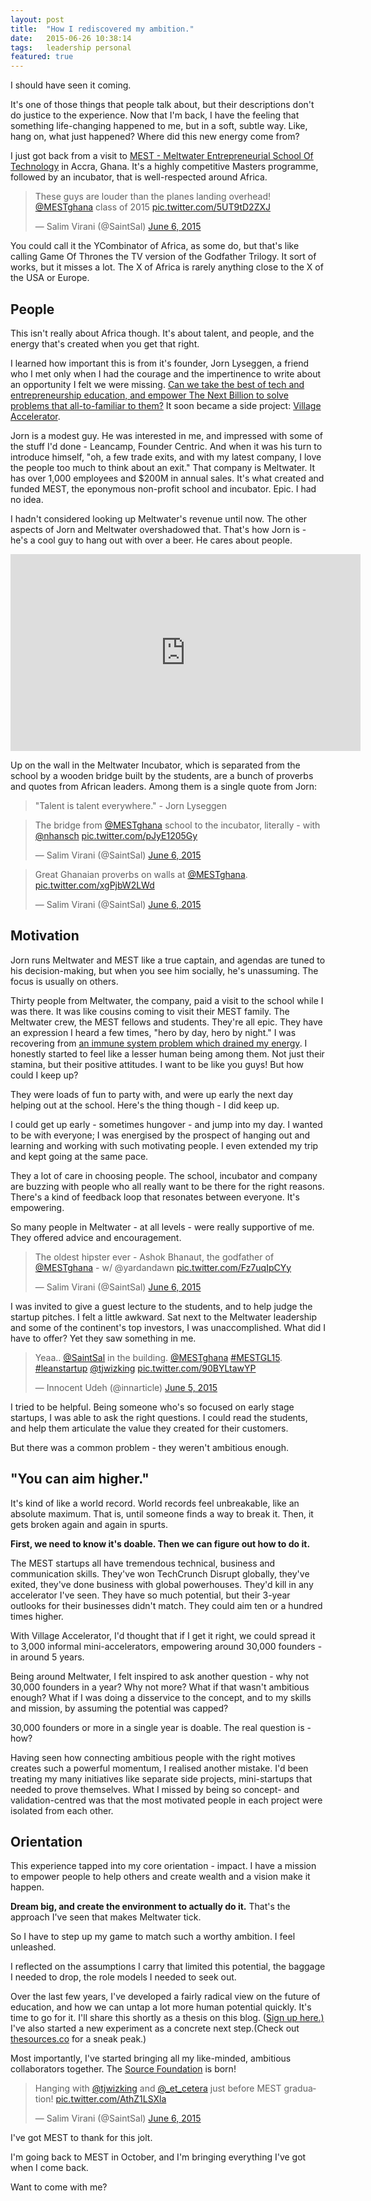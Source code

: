 ```yaml
---
layout: post
title:  "How I rediscovered my ambition."
date:   2015-06-26 10:38:14
tags:   leadership personal
featured: true
---
```


I should have seen it coming.  

It's one of those things that people talk about, but their descriptions don't do justice to the experience.  Now that I'm back, I have the feeling that something life-changing happened to me, but in a soft, subtle way.  Like, hang on, what just happened?  Where did this new energy come from?

I just got back from a visit to [MEST - Meltwater Entrepreneurial School Of Technology](http://meltwater.org) in Accra, Ghana.  It's a highly competitive Masters programme, followed by an incubator, that is well-respected around Africa.

<blockquote class="twitter-tweet" lang="en"><p lang="en" dir="ltr">These guys are louder than the planes landing overhead! <a href="https://twitter.com/MESTghana">@MESTghana</a> class of 2015 <a href="http://t.co/5UT9tD2ZXJ">pic.twitter.com/5UT9tD2ZXJ</a></p>&mdash; Salim Virani (@SaintSal) <a href="https://twitter.com/SaintSal/status/607219213569257473">June 6, 2015</a></blockquote>
<script async src="//platform.twitter.com/widgets.js" charset="utf-8"></script>

You could call it the YCombinator of Africa, as some do, but that's like calling Game Of Thrones the TV version of the Godfather Trilogy.  It sort of works, but it misses a lot.  The X of Africa is rarely anything close to the X of the USA or Europe. 

## People

This isn't really about Africa though.  It's about talent, and people, and the energy that's created when you get that right.

I learned how important this is from it's founder, Jorn Lyseggen, a friend who I met only when I had the courage and the impertinence to write about an opportunity I felt we were missing.  [Can we take the best of tech and entrepreneurship education, and empower The Next Billion to solve problems that all-to-familiar to them?](https://medium.com/@SaintSal/a-startup-accelerator-for-the-worlds-poorest-ca9a1a6c9da0) It soon became a side project: [Village Accelerator](http://villageaccelerator.org).

Jorn is a modest guy.  He was interested in me, and impressed with some of the stuff I'd done - Leancamp, Founder Centric.  And when it was his turn to introduce himself, "oh, a few trade exits, and with my latest company, I love the people too much to think about an exit."  That company is Meltwater. It has over 1,000 employees and $200M in annual sales. It's what created and funded MEST, the eponymous non-profit school and incubator. Epic. I had no idea.

I hadn't considered looking up Meltwater's revenue until now. The other aspects of Jorn and Meltwater overshadowed that. That's how Jorn is - he's a cool guy to hang out with over a beer. He cares about people.

<iframe width="560" height="315" src="https://www.youtube.com/embed/ZOtTQyhvXGc?rel=0&amp;showinfo=0" frameborder="0" allowfullscreen></iframe>

Up on the wall in the Meltwater Incubator, which is separated from the school by a wooden bridge built by the students, are a bunch of proverbs and quotes from African leaders.  Among them is a single quote from Jorn: 

>"Talent is talent everywhere." - Jorn Lyseggen

<blockquote class="twitter-tweet" lang="en"><p lang="en" dir="ltr">The bridge from <a href="https://twitter.com/MESTghana">@MESTghana</a> school to the incubator, literally - with <a href="https://twitter.com/nhansch">@nhansch</a> <a href="http://t.co/pJyE1205Gy">pic.twitter.com/pJyE1205Gy</a></p>&mdash; Salim Virani (@SaintSal) <a href="https://twitter.com/SaintSal/status/607211386226262016">June 6, 2015</a></blockquote><script async src="//platform.twitter.com/widgets.js" charset="utf-8"></script>

<blockquote class="twitter-tweet" lang="en"><p lang="en" dir="ltr">Great Ghanaian proverbs on walls at <a href="https://twitter.com/MESTghana">@MESTghana</a>. <a href="http://t.co/xgPjbW2LWd">pic.twitter.com/xgPjbW2LWd</a></p>&mdash; Salim Virani (@SaintSal) <a href="https://twitter.com/SaintSal/status/607210444919603200">June 6, 2015</a></blockquote>
<script async src="//platform.twitter.com/widgets.js" charset="utf-8"></script>

## Motivation

Jorn runs Meltwater and MEST like a true captain, and agendas are tuned to his decision-making, but when you see him socially, he's unassuming.  The focus is usually on others.

Thirty people from Meltwater, the company, paid a visit to the school while I was there. It was like cousins coming to visit their MEST family.  The Meltwater crew, the MEST fellows and students. They're all epic. They have an expression I heard a few times, "hero by day, hero by night." I was recovering from [an immune system problem which drained my energy](http://saintsal.com/constraints/). I honestly started to feel like a lesser human being among them. Not just their stamina, but their positive attitudes. I want to be like you guys! But how could I keep up?

They were loads of fun to party with, and were up early the next day helping out at the school.  Here's the thing though - I did keep up.

I could get up early - sometimes hungover - and jump into my day.  I wanted to be with everyone; I was energised by the prospect of hanging out and learning and working with such motivating people. I even extended my trip and kept going at the same pace.

They a lot of care in choosing people.  The school, incubator and company are buzzing with people who all really want to be there for the right reasons.  There's a kind of feedback loop that resonates between everyone.  It's empowering.

So many people in Meltwater - at all levels - were really supportive of me. They offered advice and encouragement.



<blockquote class="twitter-tweet" lang="en"><p lang="en" dir="ltr">The oldest hipster ever -  Ashok Bhanaut, the godfather of <a href="https://twitter.com/MESTghana">@MESTghana</a> - w/ @yardandawn <a href="http://t.co/Fz7uqIpCYy">pic.twitter.com/Fz7uqIpCYy</a></p>&mdash; Salim Virani (@SaintSal) <a href="https://twitter.com/SaintSal/status/607231330754142209">June 6, 2015</a></blockquote>
<script async src="//platform.twitter.com/widgets.js" charset="utf-8"></script>


I was invited to give a guest lecture to the students, and to help judge the startup pitches. I felt a little awkward. Sat next to the Meltwater leadership and some of the continent's top investors, I was unaccomplished.  What did I have to offer?  Yet they saw something in me.


<blockquote class="twitter-tweet" lang="en"><p lang="en" dir="ltr">Yeaa.. <a href="https://twitter.com/SaintSal">@SaintSal</a> in the building. <a href="https://twitter.com/MESTghana">@MESTghana</a> <a href="https://twitter.com/hashtag/MESTGL15?src=hash">#MESTGL15</a>. <a href="https://twitter.com/hashtag/leanstartup?src=hash">#leanstartup</a>  <a href="https://twitter.com/tjwizking">@tjwizking</a> <a href="http://t.co/90BYLtawYP">pic.twitter.com/90BYLtawYP</a></p>&mdash; Innocent Udeh (@innarticle) <a href="https://twitter.com/innarticle/status/606786896405123072">June 5, 2015</a></blockquote>
<script async src="//platform.twitter.com/widgets.js" charset="utf-8"></script>

I tried to be helpful. Being someone who's so focused on early stage startups, I was able to ask the right questions.  I could read the students, and help them articulate the value they created for their customers.  

But there was a common problem - they weren't ambitious enough.

## "You can aim higher."

It's kind of like a world record.  World records feel unbreakable, like an absolute maximum.  That is, until someone finds a way to break it.  Then, it gets broken again and again in spurts. 

**First, we need to know it's doable. Then we can figure out how to do it.**

The MEST startups all have tremendous technical, business and communication skills.  They've won TechCrunch Disrupt globally, they've exited, they've done business with global powerhouses.  They'd kill in any accelerator I've seen. They have so much potential, but their 3-year outlooks for their businesses didn't match.  They could aim ten or a hundred times higher.

With Village Accelerator, I'd thought that if I get it right, we could spread it to 3,000 informal mini-accelerators, empowering around 30,000 founders - in around 5 years.  

Being around Meltwater, I felt inspired to ask another question - why not 30,000 founders in a year? Why not more? What if that wasn't ambitious enough?  What if I was doing a disservice to the concept, and to my skills and mission, by assuming the potential was capped?

30,000 founders or more in a single year is doable.  The real question is - how?

Having seen how connecting ambitious people with the right motives creates such a powerful momentum, I realised another mistake.  I'd been treating my many initiatives like separate side projects, mini-startups that needed to prove themselves.  What I missed by being so concept- and validation-centred was that the most motivated people in each project were isolated from each other.  

## Orientation

This experience tapped into my core orientation - impact. I have a mission to empower people to help others and create wealth and a vision make it happen. 

**Dream big, and create the environment to actually do it.**  That's the approach I've seen that makes Meltwater tick. 

So I have to step up my game to match such a worthy ambition. I feel unleashed.  

I reflected on the assumptions I carry that limited this potential, the baggage I needed to drop, the role models I needed to seek out.

Over the last few years, I've developed a fairly radical view on the future of education, and how we can untap a lot more human potential quickly. It's time to go for it. I'll share this shortly as a thesis on this blog.  ([Sign up here.)](http://saintsal.us4.list-manage1.com/subscribe?u=cd94a6d414d0d34e19cdcf5bd&id=d740a24578) I've also started a new experiment as a concrete next step.(Check out [thesources.co](http://thesources.co) for a sneak peak.) 

Most importantly, I've started bringing all my like-minded, ambitious collaborators together. The [Source Foundation](http://source.foundation) is born!

<blockquote class="twitter-tweet" lang="en"><p lang="en" dir="ltr">Hanging with <a href="https://twitter.com/tjwizking">@tjwizking</a> and <a href="https://twitter.com/_et_cetera">@_et_cetera</a> just before MEST graduation! <a href="http://t.co/AthZ1LSXla">pic.twitter.com/AthZ1LSXla</a></p>&mdash; Salim Virani (@SaintSal) <a href="https://twitter.com/SaintSal/status/607205791704227840">June 6, 2015</a></blockquote>
<script async src="//platform.twitter.com/widgets.js" charset="utf-8"></script>


I've got MEST to thank for this jolt.

I'm going back to MEST in October, and I'm bringing everything I've got when I come back.  

Want to come with me?
